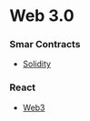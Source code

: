 # Web 3.0

### Smar Contracts
- [Solidity](https://docs.soliditylang.org/en/v0.8.11/)

### React
- [Web3](https://github.com/NoahZinsmeister/web3-react)